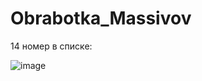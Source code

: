 # Obrabotka_Massivov

14 номер в списке:





![image](https://user-images.githubusercontent.com/113889059/213982207-a09ce1bf-4519-4dcd-96e8-ed77f2df8915.png)
